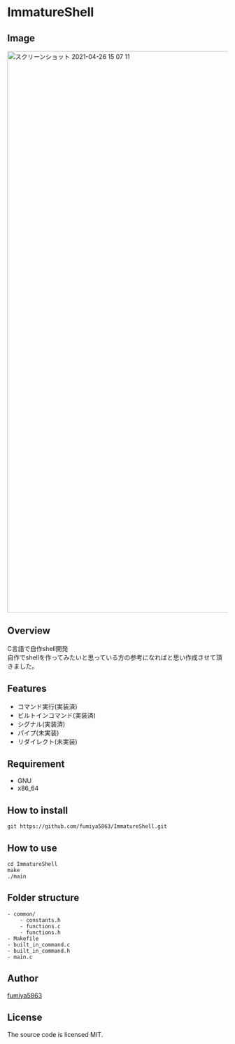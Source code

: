 # ImmatureShell

## Image
<img width="1280" alt="スクリーンショット 2021-04-26 15 07 11" src="https://user-images.githubusercontent.com/60251958/116036241-591dc200-a6a1-11eb-94be-ab0646dda15b.png">

## Overview
C言語で自作shell開発<br>
自作でshellを作ってみたいと思っている方の参考になればと思い作成させて頂きました。

## Features
- コマンド実行(実装済)
- ビルトインコマンド(実装済)
- シグナル(実装済)
- パイプ(未実装)
- リダイレクト(未実装)

## Requirement
- GNU
- x86_64

## How to install
```shell
git https://github.com/fumiya5863/ImmatureShell.git
```

## How to use

```shell
cd ImmatureShell
make
./main
```

## Folder structure
```
- common/
    - constants.h
    - functions.c
    - functions.h
- Makefile
- built_in_command.c
- built_in_command.h
- main.c
```

## Author
[fumiya5863](https://github.com/fumiya5863)

## License
The source code is licensed MIT.
